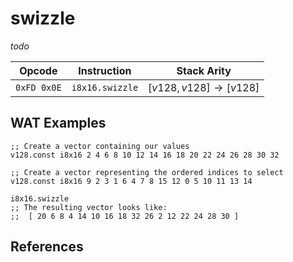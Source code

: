 
# swizzle

_todo_



| Opcode      | Instruction       | Stack Arity |
|-------------|-------------------|-------------|
| `0xFD 0x0E` | `i8x16.swizzle`   | $[ v128, v128 ] \to [ v128 ]$ |


## WAT Examples

```wasm
;; Create a vector containing our values
v128.const i8x16 2 4 6 8 10 12 14 16 18 20 22 24 26 28 30 32

;; Create a vector representing the ordered indices to select
v128.const i8x16 9 2 3 1 6 4 7 8 15 12 0 5 10 11 13 14

i8x16.swizzle
;; The resulting vector looks like:
;;  [ 20 6 8 4 14 10 16 18 32 26 2 12 22 24 28 30 ]
```


## References

[^§2.4.1]: _WebAssembly Core Specification: Vector Instructions_ - <https://webassembly.github.io/spec/core/bikeshed/#vector-instructions%E2%91%A0>

